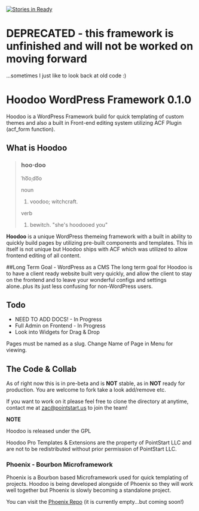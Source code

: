 [![Stories in Ready](https://badge.waffle.io/zrosenbauer/hoodoo-framework.png?label=ready&title=Ready)](https://waffle.io/zrosenbauer/hoodoo-framework)
# DEPRECATED - this framework is unfinished and will not be worked on moving forward
...sometimes I just like to look back at old code :)

# Hoodoo WordPress Framework 0.1.0

Hoodoo is a WordPress Framework build for quick templating of custom themes and also a built in Front-end editing system utilizing ACF Plugin (acf_form function).

## What is Hoodoo

>### hoo·doo
> ˈho͞oˌdo͞o
> 
> noun
> 
>  1. voodoo; witchcraft.
>  
> verb
> 
>  1. bewitch.
>  "she's hoodooed you"

**Hoodoo** is a unique WordPress themeing framework with a built in ability to quickly build pages by utilizing pre-built components and templates. This in itself is not unique but Hoodoo ships with ACF which was utilized to allow frontend editing of all content. 

##Long Term Goal - WordPress as a CMS
The long term goal for Hoodoo is to have a client ready website built very quickly, and allow the client to stay on the frontend and to leave your wonderful configs and settings alone..plus its just less confusing for non-WordPress users.

## Todo

- NEED TO ADD DOCS! - In Progress
- Full Admin on Frontend - In Progress
- Look into Widgets for Drag & Drop

Pages must be named as a slug. Change Name of Page in Menu for viewing.

## The Code & Collab
As of right now this is in pre-beta and is **NOT** stable, as in **NOT** ready for production. You are welcome to fork take a look add/remove etc.

If you want to work on it please feel free to clone the directory at anytime, contact me at [zac@pointstart.us](mailto:zac@pointstart.us) to join the team!

**NOTE**

  Hoodoo is released under the GPL

  Hoodoo Pro Templates & Extensions are the property of PointStart LLC and are not to be redistributed without prior permission of PointStart LLC.

### Phoenix - Bourbon Microframework
Phoenix is a Bourbon based Microframework used for quick templating of projects. Hoodoo is being developed alongside of Phoenix so they will work well together but Phoenix is slowly becoming a standalone project.

You can visit the [Phoenix Repo](https://github.com/PointStart/phoenix-sass) (it is currently empty...but coming soon!)





